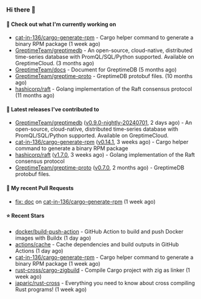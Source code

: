 ### Hi there 👋

#### 👷 Check out what I'm currently working on

- [cat-in-136/cargo-generate-rpm](https://github.com/cat-in-136/cargo-generate-rpm) - Cargo helper command to generate a binary RPM package (1 week ago)
- [GreptimeTeam/greptimedb](https://github.com/GreptimeTeam/greptimedb) - An open-source, cloud-native, distributed time-series database with PromQL/SQL/Python supported. Available on GreptimeCloud. (3 months ago)
- [GreptimeTeam/docs](https://github.com/GreptimeTeam/docs) - Document for GreptimeDB (5 months ago)
- [GreptimeTeam/greptime-proto](https://github.com/GreptimeTeam/greptime-proto) - GreptimeDB protobuf files. (10 months ago)
- [hashicorp/raft](https://github.com/hashicorp/raft) - Golang implementation of the Raft consensus protocol (11 months ago)

#### 🔭 Latest releases I've contributed to

- [GreptimeTeam/greptimedb](https://github.com/GreptimeTeam/greptimedb) ([v0.9.0-nightly-20240701](https://github.com/GreptimeTeam/greptimedb/releases/tag/v0.9.0-nightly-20240701), 2 days ago) - An open-source, cloud-native, distributed time-series database with PromQL/SQL/Python supported. Available on GreptimeCloud.
- [cat-in-136/cargo-generate-rpm](https://github.com/cat-in-136/cargo-generate-rpm) ([v0.14.1](https://github.com/cat-in-136/cargo-generate-rpm/releases/tag/v0.14.1), 3 weeks ago) - Cargo helper command to generate a binary RPM package
- [hashicorp/raft](https://github.com/hashicorp/raft) ([v1.7.0](https://github.com/hashicorp/raft/releases/tag/v1.7.0), 3 weeks ago) - Golang implementation of the Raft consensus protocol
- [GreptimeTeam/greptime-proto](https://github.com/GreptimeTeam/greptime-proto) ([v0.7.0](https://github.com/GreptimeTeam/greptime-proto/releases/tag/v0.7.0), 2 months ago) - GreptimeDB protobuf files.

#### 🔨 My recent Pull Requests

- [fix: doc](https://github.com/cat-in-136/cargo-generate-rpm/pull/112) on [cat-in-136/cargo-generate-rpm](https://github.com/cat-in-136/cargo-generate-rpm) (1 week ago)

#### ⭐ Recent Stars

- [docker/build-push-action](https://github.com/docker/build-push-action) - GitHub Action to build and push Docker images with Buildx (1 day ago)
- [actions/cache](https://github.com/actions/cache) - Cache dependencies and build outputs in GitHub Actions (1 day ago)
- [cat-in-136/cargo-generate-rpm](https://github.com/cat-in-136/cargo-generate-rpm) - Cargo helper command to generate a binary RPM package (1 week ago)
- [rust-cross/cargo-zigbuild](https://github.com/rust-cross/cargo-zigbuild) - Compile Cargo project with zig as linker (1 week ago)
- [japaric/rust-cross](https://github.com/japaric/rust-cross) - Everything you need to know about cross compiling Rust programs! (1 week ago)
